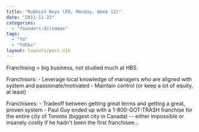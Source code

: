 ```yaml
---
title: "Rubbish Boys (FD, Monday, Week 12)"
date: "2011-11-22"
categories: 
  - "founders-dilemmas"
tags: 
  - "fd"
  - "fdhbs"
layout: layouts/post.njk
---
```


Franchising = big business, not studied much at HBS.

Franchisors: - Leverage local knowledge of managers who are aligned with system and passionate/motivated - Maintain control (or keep a lot of equity, at least)

Franchisees: - Tradeoff between getting great terms and getting a great, proven system - Paul Guy ended up with a 1-800-GOT-TRASH franchise for the entire city of Toronto (biggest city in Canada) -- either impossible or insanely costly if he hadn't been the first franchisee...
